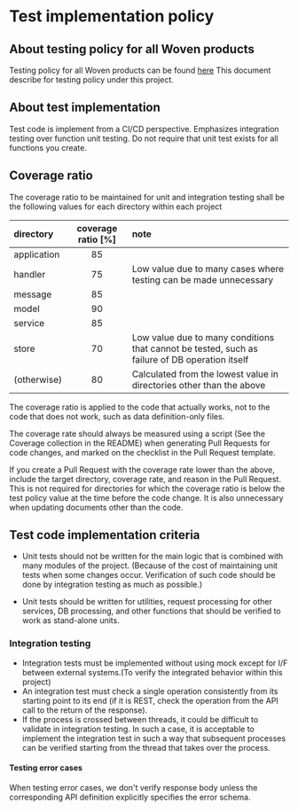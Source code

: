 # Test implementation policy

## About testing policy for all Woven products

Testing policy for all Woven products can be found [here](https://docs.google.com/document/d/16BEGkGOcEo16ZWt3v7YA6Sc4LXpijZSMhfY1MxXr34A/edit#heading=h.i1hbrur815ma)
This document describe for testing policy under this project.

## About test implementation

Test code is implement from a CI/CD perspective.
Emphasizes integration testing over function unit testing.
Do not require that unit test exists for all functions you create.

## Coverage ratio

The coverage ratio to be maintained for unit and integration testing shall be the following values for each directory within each project

| directory   | coverage ratio [%] | note |
| :---------- | :----------------: | :--- |
| application | 85                 |      |
| handler     | 75                 | Low value due to many cases where testing can be made unnecessary |
| message     | 85                 |      |
| model       | 90                 |      |
| service     | 85                 |      |
| store       | 70                 | Low value due to many conditions that cannot be tested, such as failure of DB operation itself |
| (otherwise) | 80                 | Calculated from the lowest value in directories other than the above     |

The coverage ratio is applied to the code that actually works, not to the code that does not work, such as data definition-only files.

The coverage rate should always be measured using a script (See the Coverage collection in the README) when generating Pull Requests for code changes, and marked on the checklist in the Pull Request template.

If you create a Pull Request with the coverage rate lower than the above, include the target directory, coverage rate, and reason in the Pull Request.
This is not required for directories for which the coverage ratio is below the test policy value at the time before the code change.
It is also unnecessary when updating documents other than the code.

## Test code implementation criteria

- Unit tests should not be written for the main logic that is combined with many modules of the project. (Because of the cost of maintaining unit tests when some changes occur. Verification of such code should be done by integration testing as much as possible.)

- Unit tests should be written for utilities, request processing for other services, DB processing, and other functions that should be verified to work as stand-alone units.

### Integration testing

- Integration tests must be implemented without using mock except for I/F between external systems.(To verify the integrated behavior within this project)
- An integration test must check a single operation consistently from its starting point to its end (if it is REST, check the operation from the API call to the return of the response).
- If the process is crossed between threads, it could be difficult to validate in integration testing. In such a case, it is acceptable to implement the integration test in such a way that subsequent processes can be verified starting from the thread that takes over the process.

#### Testing error cases

When testing error cases, we don't verify response body unless the corresponding API definition explicitly specifies the error schema.
